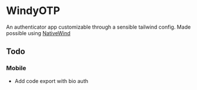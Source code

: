 # WindyOTP

An authenticator app customizable through a sensible tailwind config.
Made possible using [NativeWind](https://www.nativewind.dev/)

## Todo
### Mobile
- Add code export with bio auth
